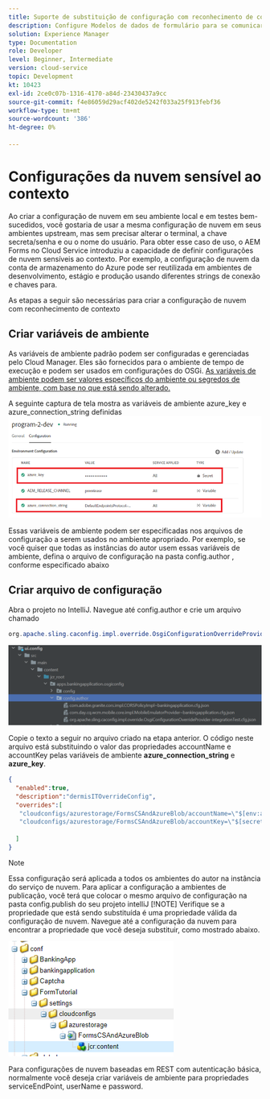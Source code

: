 ```yaml
---
title: Suporte de substituição de configuração com reconhecimento de contexto para o Modelo de dados de formulário
description: Configure Modelos de dados de formulário para se comunicar com diferentes pontos finais com base em ambientes.
solution: Experience Manager
type: Documentation
role: Developer
level: Beginner, Intermediate
version: cloud-service
topic: Development
kt: 10423
exl-id: 2ce0c07b-1316-4170-a84d-23430437a9cc
source-git-commit: f4e86059d29acf402de5242f033a25f913febf36
workflow-type: tm+mt
source-wordcount: '386'
ht-degree: 0%

---
```


# Configurações da nuvem sensível ao contexto

Ao criar a configuração de nuvem em seu ambiente local e em testes bem-sucedidos, você gostaria de usar a mesma configuração de nuvem em seus ambientes upstream, mas sem precisar alterar o terminal, a chave secreta/senha e ou o nome do usuário. Para obter esse caso de uso, o AEM Forms no Cloud Service introduziu a capacidade de definir configurações de nuvem sensíveis ao contexto.
Por exemplo, a configuração de nuvem da conta de armazenamento do Azure pode ser reutilizada em ambientes de desenvolvimento, estágio e produção usando diferentes strings de conexão e chaves para.

As etapas a seguir são necessárias para criar a configuração de nuvem com reconhecimento de contexto

## Criar variáveis de ambiente

As variáveis de ambiente padrão podem ser configuradas e gerenciadas pelo Cloud Manager. Eles são fornecidos para o ambiente de tempo de execução e podem ser usados em configurações do OSGi. [As variáveis de ambiente podem ser valores específicos do ambiente ou segredos de ambiente, com base no que está sendo alterado.](https://experienceleague.adobe.com/docs/experience-manager-cloud-service/content/implementing/using-cloud-manager/environment-variables.html?lang=en)



A seguinte captura de tela mostra as variáveis de ambiente azure_key e azure_connection_string definidas
![environment_variables](assets/environment-variables.png)

Essas variáveis de ambiente podem ser especificadas nos arquivos de configuração a serem usados no ambiente apropriado. Por exemplo, se você quiser que todas as instâncias do autor usem essas variáveis de ambiente, defina o arquivo de configuração na pasta config.author , conforme especificado abaixo

## Criar arquivo de configuração

Abra o projeto no IntelliJ. Navegue até config.author e crie um arquivo chamado

```java
org.apache.sling.caconfig.impl.override.OsgiConfigurationOverrideProvider-integrationTest.cfg.json
```

![config.author](assets/config-author.png)

Copie o texto a seguir no arquivo criado na etapa anterior. O código neste arquivo está substituindo o valor das propriedades accountName e accountKey pelas variáveis de ambiente **azure_connection_string** e **azure_key**.

```json
{
  "enabled":true,
  "description":"dermisITOverrideConfig",
  "overrides":[
   "cloudconfigs/azurestorage/FormsCSAndAzureBlob/accountName=\"$[env:azure_connection_string]\"",
   "cloudconfigs/azurestorage/FormsCSAndAzureBlob/accountKey=\"$[secret:azure_key]\""

  ]
}
```

>[!NOTE]
>
>Essa configuração será aplicada a todos os ambientes do autor na instância do serviço de nuvem. Para aplicar a configuração a ambientes de publicação, você terá que colocar o mesmo arquivo de configuração na pasta config.publish do seu projeto intelliJ
>[!NOTE]
> Verifique se a propriedade que está sendo substituída é uma propriedade válida da configuração de nuvem. Navegue até a configuração da nuvem para encontrar a propriedade que você deseja substituir, como mostrado abaixo.

![cloud-config-property](assets/cloud-config-properties.png)

Para configurações de nuvem baseadas em REST com autenticação básica, normalmente você deseja criar variáveis de ambiente para propriedades serviceEndPoint, userName e password.

